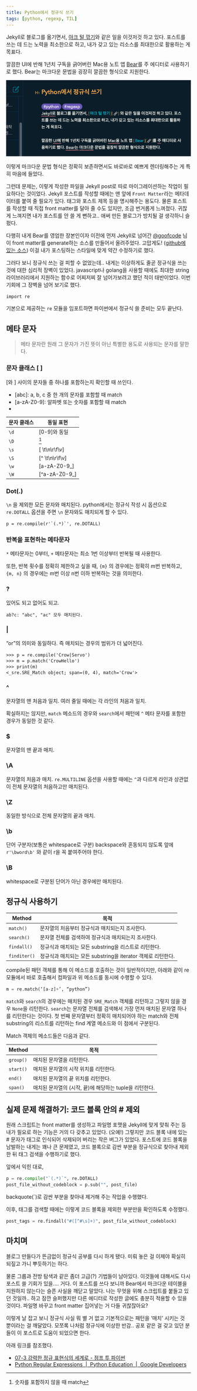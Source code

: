 ```yaml
---
title: Python에서 정규식 쓰기
tags: [python, regexp, TIL]
---
```

 
Jekyll로 블로그를 옮기면서, [야크 털 깎기](https://pub.mearie.org/yak_shaving)와 같은 일을 이것저것 하고 있다. 포스트를 쓰는 데 드는 노력을 최소한으로 하고, 내가 갖고 있는 리소스를 최대한으로 활용하는 게 목표다.

깔끔한 UI에 반해 1년치 구독을 긁어버린 Mac용 노트 앱 [Bear](https://bear.app)를 주 에디터로 사용하기로 했다. Bear는 마크다운 문법을 굉장히 깔끔한 형식으로 지원한다.

![](/assets/images/python-regexp/screenshot%202019-01-05%20PM%2011.23.18.png)

이렇게 마크다운 문법 형식은 정확히 보존하면서도 바로바로 예쁘게 렌더링해주는 게 특히 마음에 들었다. 

그런데 문제는, 이렇게 작성한 파일을 Jekyll post로 따로 마이그레이션하는 작업이 필요하다는 것이었다. Jekyll 포스트를 작성할 때에는 맨 앞에 `Front Matter`라는 메타데이터를 붙여 줄 필요가 있다. 태그와 포스트 제목 등을 명시해주는 용도다. 물론 포스트를 작성할 때 직접 front matter를 달아 줄 수도 있지만, 조금 번거롭게 느껴졌다. 귀찮게 느껴지면 내가 포스트를 안 쓸 게 뻔하고.. 애써 만든 블로그가 방치될 걸 생각하니 슬펐다.

다행히 내게 Bear를 영업한 장본인이자 이전에 먼저 Jekyll로 넘어간 [@goofcode](http://goofcode.github.io) 님이 front matter를 generate하는 소스를 만들어서 올려주었다.  고맙게도! ([github에 있는 소스](https://github.com/goofcode/goofcode.github.io/blob/master/post_ready.py)) 이걸 내가 포스팅하는 스타일에 맞게 약간 수정하기로 했다.

그러다 보니 정규식 쓰는 걸 피할 수 없었는데.. 내게는 이상하게도 줄곧 정규식을 쓰는 것에 대한 심리적 장벽이 있었다. javascript나 golang을 사용할 때에도 최대한 string 라이브러리에서 지원하는 함수로 어찌저찌 잘 넘어가보려고 했던 적이 태반이었다. 이번 기회에 그 장벽을 넘어 보기로 했다.

```
import re
```

기본으로 제공하는 `re` 모듈을 임포트하면 파이썬에서 정규식 쓸 준비는 모두 끝난다.

## 메타 문자
> 메타 문자란 원래 그 문자가 가진 뜻이 아닌 특별한 용도로 사용되는 문자를 말한다.  

### 문자 클래스 [ ]
[와 ] 사이의 문자들 중 하나를 포함하는지 확인할 때 쓰인다.

- [abc]: a, b, c 중 한 개의 문자를 포함할 때 match
- [a-zA-Z0-9]: 알파벳 또는 숫자를 포함할 때 match
- [^0-9]: 숫자를 포함하지 않을 때 match


문자 클래스 | 동일 표현
------------ | ------------
`\d` | [0-9]와 동일
`\D` | [^0-9]
`\s` | [ \t\n\r\f\v]
`\S` | [^ \t\n\r\f\v]
`\w` | [a-zA-Z0-9_]
`\W`| [^a-zA-Z0-9_]

### Dot(.)
`\n` 을 제외한 모든 문자와 매치된다.
python에서는 정규식 작성 시 옵션으로 `re.DOTALL` 옵션을 주면 `\n` 문자와도 매치되게 할 수 있다.

```
p = re.compile(r'`(.*)`', re.DOTALL)
```

### 반복을 표현하는 메타문자

`*` 메타문자는 0부터, `+` 메타문자는 최소 1번 이상부터 반복될 때 사용한다.

또한, 반복 횟수를 정확히 제한하고 싶을 때, `{m}` 의 경우에는 정확히 m번 반복하고,  `{m, n}` 의 경우에는 m번 이상 n번 이하 반복하는 것을 의미한다.

### ?
있어도 되고 없어도 되고.
```
ab?c: "abc", "ac" 모두 매치된다.
```

### |
“or”의 의미와 동일하다. 즉 매치되는 경우의 범위가 더 넓어진다.

```
>>> p = re.compile('Crow|Servo')
>>> m = p.match('CrowHello')
>>> print(m)
<_sre.SRE_Match object; span=(0, 4), match='Crow'>
```

### ^
문자열의 맨 처음과 일치. 여러 줄일 때에는 각 라인의 처음과 일치.

확실하지는 않지만, `match` 메소드의 경우와 `search`에서 패턴에 `^` 메타 문자를 포함한 경우가 동일한 것 같다.

### $
문자열의 맨 끝과 매치.

### \A
문자열의 처음과 매치. `re.MULTILINE` 옵션을 사용할 때에는 `^`과 다르게 라인과 상관없이 전체 문자열의 처음하고만 매치된다.

### \Z
동일한 방식으로 전체 문자열의 끝과 매치.

### \b
단어 구분자(보통은 whitespace로 구분) backspace와 혼동되지 않도록 앞에 `r'\bword\b'` 와 같이 r을 꼭 붙여주어야 한다.

### \B
whitespace로 구분된 단어가 아닌 경우에만 매치된다.


## 정규식 사용하기

Method | 목적
------------ | ------------
`match()` | 문자열의 처음부터 정규식과 매치되는지 조사한다.
`search()` | 문자열 전체를 검색하여 정규식과 매치되는지 조사한다.
`findall()` | 정규식과 매치되는 모든 substring을 리스트로 리턴한다.
`finditer()` | 정규식과 매치되는 모든 substring을 iterator 객체로 리턴한다.

compile된 패턴 객체를 통해 이 메소드를 호출하는 것이 일반적이지만, 아래와 같이 re 모듈에서 바로 호출해서 컴파일과 위 메소드를 동시에 수행할 수 있다.

```python
m = re.match(‘[a-z]+’, “python”)
```

`match`와 `search`의 경우에는 매치된 경우 `SRE_Match` 객체를 리턴하고 그렇지 않을 경우 `None`을 리턴한다.  `search`는 문자열 전체를 검색해서 가장 먼저 매치된 문자열 하나를 리턴한다는 것이다. 첫 번째 문자열부터 정확히 매치되어야 하는 match와 전체 substring의 리스트를 리턴하는 find 계열 메소드와 이 점에서 구분된다.

Match 객체의 메소드들은 다음과 같다.

Method | 목적
------------ | ------------
`group()` | 매치된 문자열을 리턴한다.
`start()` | 매치된 문자열의 시작 위치를 리턴한다.
`end()` | 매치된 문자열의 끝 위치를 리턴한다.
`span()` | 매치된 문자열의 (시작, 끝)에 해당하는 tuple을 리턴한다.


## 실제 문제 해결하기: 코드 블록 안의 # 제외
원래 스크립트는 front matter를 생성하고 파일명 포맷을 Jekyll에 맞게 맞춰 주는 등 내가 필요로 하는 기능은 거의 다 갖추고 있었다. (오예!) 그렇지만 코드 블록 내에 있는 # 문자가 태그로 인식되어 삭제되어 버리는 작은 버그가 있었다. 포스트에 코드 블록을 남발하는 내게는 꽤나 큰 문제였고, 코드 블록으로 감싼 부분을 정규식으로 찾아내 제외한 뒤 태그 검색을 수행하기로 했다.

앞에서 익힌 대로, 

```python
p = re.compile("`(.*)`", re.DOTALL)
post_file_without_codeblock = p.sub("", post_file)
```

backquote(`)로 감싼 부분을 찾아내 제거해 주는 작업을 수행했다.

이후, 태그를 검색할 때에는 이렇게 코드 블록을 제외한 부분만을 확인하도록 수정했다.

```python
post_tags = re.findall("#([^#\s]+)", post_file_without_codeblock)
```

## 마치며
블로그 만들다가 뜬금없이 정규식 공부를 다시 하게 됐다. 미뤄 놓은 걸 이제야 확실히 되짚고 가니 뿌듯하기는 하다.

물론 그룹과 전방 탐색과 같은 좀더 고급(?) 기법들이 남아있다. 이것들에 대해서도 다시 포스트 쓸 기회가 있을…. 거다. 
이 포스트를 쓰다 보니까 Bear에서 마크다운 테이블을 지원하지 않는다는 슬픈 사실을 깨닫고 말았다. 나는 무엇을 위해 스크립트를 붙들고 있던 것일까.. 하고 잠깐 슬퍼했지만 다른 에디터로 작성한 글에도 충분히 적용할 수 있을 것이다. 파일명 바꾸고 front matter 집어넣는 거 다들 귀찮잖아요? 

이렇게 날 잡고 보니 정규식 사실 뭐 별 거 없고 기본적으로는 패턴을 ‘매치’ 시키는 것 뿐이라는 걸 깨달았다.
모쪼록 나처럼 정규식에 이상한 반감.. 공포 같은 걸 갖고 있던 분들이 이 포스트로 도움이 되었으면 한다.

아래 링크를 참조했다.

- [07-3 강력한 정규 표현식의 세계로 - 점프 투 파이썬](https://wikidocs.net/4309) 
- [Python Regular Expressions  |  Python Education       |  Google Developers](https://developers.google.com/edu/python/regular-expressions)
